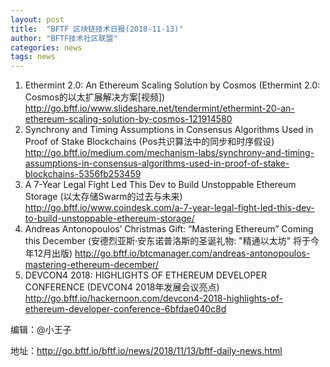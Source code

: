 ```yaml
---
layout: post
title:  "BFTF 区块链技术日报(2018-11-13)"
author: "BFTF技术社区联盟"
categories: news
tags: news
---
```


1. Ethermint 2.0: An Ethereum Scaling Solution by Cosmos (Ethermint 2.0: Cosmos的以太扩展解决方案[视频]) <http://go.bftf.io/www.slideshare.net/tendermint/ethermint-20-an-ethereum-scaling-solution-by-cosmos-121914580>
2. Synchrony and Timing Assumptions in Consensus Algorithms Used in Proof of Stake Blockchains (Pos共识算法中的同步和时序假设) <http://go.bftf.io/medium.com/mechanism-labs/synchrony-and-timing-assumptions-in-consensus-algorithms-used-in-proof-of-stake-blockchains-5356fb253459>
3. A 7-Year Legal Fight Led This Dev to Build Unstoppable Ethereum Storage (以太存储Swarm的过去与未来) <http://go.bftf.io/www.coindesk.com/a-7-year-legal-fight-led-this-dev-to-build-unstoppable-ethereum-storage/>
4. Andreas Antonopoulos’ Christmas Gift: “Mastering Ethereum” Coming this December (安德烈亚斯·安东诺普洛斯的圣诞礼物: "精通以太坊" 将于今年12月出版) <http://go.bftf.io/btcmanager.com/andreas-antonopoulos-mastering-ethereum-december/>
5. DEVCON4 2018: HIGHLIGHTS OF ETHEREUM DEVELOPER CONFERENCE (DEVCON4 2018年发展会议亮点) <http://go.bftf.io/hackernoon.com/devcon4-2018-highlights-of-ethereum-developer-conference-6bfdae040c8d>

编辑：@小王子

地址：http://go.bftf.io/bftf.io/news/2018/11/13/bftf-daily-news.html